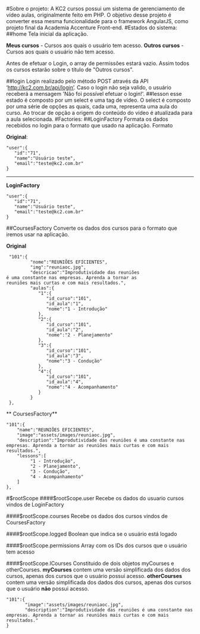 #Sobre o projeto:
A KC2 cursos possui um sistema de gerenciamento de vídeo aulas, originalmente feito em PHP.
O objetivo desse projeto é converter essa mesma funcionalidade para o framework AngularJS, como projeto final da Academia Accenture Front-end.
#Estados do sistema:
##home
Tela inicial da aplicação.

**Meus cursos** - Cursos aos quais o usuário tem acesso.
**Outros cursos** - Cursos aos quais o usuário não tem acesso.

Antes de efetuar o Login, o array de permissões estará vazio. Assim todos os cursos estarão sobre o título de "Outros cursos".

##login
Login realizado pelo método POST através da API ‘http://kc2.com.br/api/login’.
Caso o login não seja valido, o usuário receberá a mensagem 'Não foi possível efetuar o login!'.
##lesson
esse estado é composto por um select e uma tag de vídeo. O select é composto por uma série de opções as quais, cada uma, representa uma aula do curso. Ao trocar de opção a origem do conteúdo do vídeo é atualizada para a aula selecionada.
#Factories:
##LoginFactory
Formata os dados recebidos no login para o formato que usado na aplicação.
Formato 

**Original**:


    "user":{   
       "id":"71",
       "name":"Usuário teste",
       "email":"teste@kc2.com.br"
    }



------------
**LoginFactory**


    "user":{   
       "id":"71",
       "name":"Usuário teste",
       "email":"teste@kc2.com.br"
    }

##CoursesFactory
Converte os dados dos cursos para o formato que iremos usar na aplicação.

**Original**
     

     "101":{  
             "nome":"REUNIÕES EFICIENTES",
             "img":"reuniaoc.jpg",
             "descricao":"Improdutividade das reuniões
    é uma constante nas empresas. Aprenda a tornar as 
    reuniões mais curtas e com mais resultados.",
             "aulas":{  
                "1":{  
                   "id_curso":"101",
                   "id_aula":"1",
                   "nome":"1 - Introdução"
                },
                "2":{  
                   "id_curso":"101",
                   "id_aula":"2",
                   "nome":"2 - Planejamento"
                },
                "3":{  
                   "id_curso":"101",
                   "id_aula":"3",
                   "nome":"3 - Condução"
                },
                "4":{  
                   "id_curso":"101",
                   "id_aula":"4",
                   "nome":"4 - Acompanhamento"
                }
             }
     },
**	CoursesFactory**


    "101":{  
    	"name":"REUNIÕES EFICIENTES",
    	"image":"assets/images/reuniaoc.jpg",
    	"description":"Improdutividade das reuniões é uma constante nas empresas. Aprenda a tornar as reuniões mais curtas e com mais resultados.",
    	"lessons":[  
    		 "1 - Introdução",
    		 "2 - Planejamento",
    		 "3 - Condução",
    		 "4 - Acompanhamento"
    	]
    },

#$rootScope
####$rootScope.user
Recebe os dados do usuario cursos vindos de LoginFactory

####$rootScope.courses
Recebe os dados dos cursos vindos de CoursesFactory

####$rootScope.logged
Boolean que indica se o usuário está logado

####$rootScope.permissions
Array com os IDs dos cursos que o usuário tem acesso

####$rootScope.lCourses
Constituido de dois objetos myCourses e otherCourses.
**myCourses** contem uma versão simplificada dos dados dos cursos, apenas dos cursos que o usuário possui acesso.
**otherCourses** contem uma versão simplificada dos dados dos cursos, apenas dos cursos que o usuário **não** possui acesso.


    "101":{  
    	   "image":"assets/images/reuniaoc.jpg",
    	   "description":"Improdutividade das reuniões é uma constante nas empresas. Aprenda a tornar as reuniões mais curtas e com mais resultados."
    }
